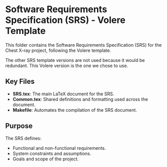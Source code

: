 # Software Requirements Specification (SRS) - Volere Template

This folder contains the Software Requirements Specification (SRS) for the Chest X-ray project, following the Volere template.

The other SRS template versions are not used because it would be redundant. This Volere version is the one we chose to use.

## Key Files
- **SRS.tex**: The main LaTeX document for the SRS.
- **Common.tex**: Shared definitions and formatting used across the document.
- **Makefile**: Automates the compilation of the SRS document.

## Purpose
The SRS defines:
- Functional and non-functional requirements.
- System constraints and assumptions.
- Goals and scope of the project.